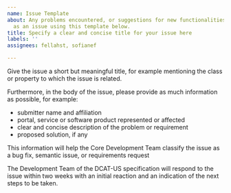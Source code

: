 ```yaml
---
name: Issue Template
about: Any problems encountered, or suggestions for new functionalities can be submitted
  as an issue using this template below.
title: Specify a clear and concise title for your issue here
labels: ''
assignees: fellahst, sofianef

---
```


Give the issue a short but meaningful title, for example mentioning the class or property to which the issue is related.

Furthermore, in the body of the issue, please provide as much information as possible, for example:
- submitter name and affiliation
- portal, service or software product represented or affected
- clear and concise description of the problem or requirement
- proposed solution, if any

This information will help the Core Development Team classify the issue as a bug fix, semantic issue, or requirements request

The Development Team of the DCAT-US specification will respond to the issue within two weeks with an initial reaction and an indication of the next steps to be taken.
